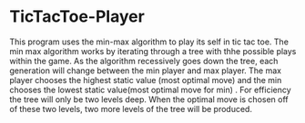 # TicTacToe-Player
This program uses the min-max algorithm to play its self in tic tac toe. The min max algorithm works by iterating through a tree with thhe possible plays within the game. As the algorithm recessively goes down the tree, each generation will change between the min player and max player. The max player chooses the highest static value (most optimal move) and the min chooses the lowest static value(most optimal move for min) . For efficiency the tree will only be two levels deep. When the optimal move is chosen off of these two levels, two more levels of the tree will be produced. 
